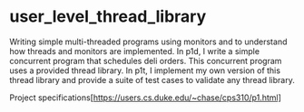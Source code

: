 # user_level_thread_library
Writing simple multi-threaded programs using monitors and to understand how threads and monitors are implemented. 
In p1d, I write a simple concurrent program that schedules deli orders. This concurrent program uses a provided thread library. 
In p1t, I implement my own version of this thread library and provide a suite of test cases to validate any thread library.

Project specifications[https://users.cs.duke.edu/~chase/cps310/p1.html]
